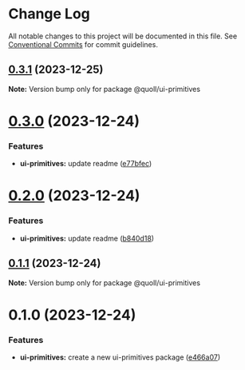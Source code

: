 # Change Log

All notable changes to this project will be documented in this file.
See [Conventional Commits](https://conventionalcommits.org) for commit guidelines.

## [0.3.1](https://github.com/mzogheib/quoll/compare/@quoll/ui-primitives@0.3.0...@quoll/ui-primitives@0.3.1) (2023-12-25)

**Note:** Version bump only for package @quoll/ui-primitives

# [0.3.0](https://github.com/mzogheib/quoll/compare/@quoll/ui-primitives@0.2.0...@quoll/ui-primitives@0.3.0) (2023-12-24)

### Features

- **ui-primitives:** update readme ([e77bfec](https://github.com/mzogheib/quoll/commit/e77bfec283d362ca7d299ea70c709ca722842b94))

# [0.2.0](https://github.com/mzogheib/quoll/compare/@quoll/ui-primitives@0.1.1...@quoll/ui-primitives@0.2.0) (2023-12-24)

### Features

- **ui-primitives:** update readme ([b840d18](https://github.com/mzogheib/quoll/commit/b840d184ea1b313a629b9aceba13a4626edaa854))

## [0.1.1](https://github.com/mzogheib/quoll/compare/@quoll/ui-primitives@0.1.0...@quoll/ui-primitives@0.1.1) (2023-12-24)

**Note:** Version bump only for package @quoll/ui-primitives

# 0.1.0 (2023-12-24)

### Features

- **ui-primitives:** create a new ui-primitives package ([e466a07](https://github.com/mzogheib/quoll/commit/e466a07dafa7e3116789ebe3f7fcffb4b2e493e0))
